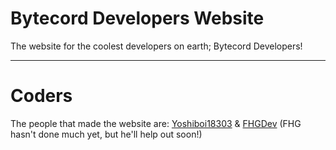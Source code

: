 # Bytecord Developers Website
The website for the coolest developers on earth; Bytecord Developers!

---

# Coders
The people that made the website are: [Yoshiboi18303](https://github.com/Yoshiboi18303) & [FHGDev](https://github.com/LingleDev) (FHG hasn't done much yet, but he'll help out soon!)
